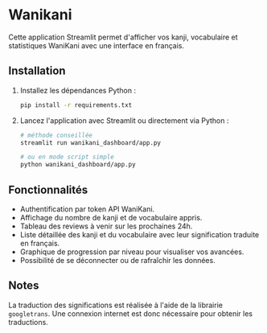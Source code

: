 # Wanikani
Cette application Streamlit permet d'afficher vos kanji, vocabulaire et statistiques WaniKani avec une interface en français.

## Installation
1. Installez les dépendances Python :
   ```bash
   pip install -r requirements.txt
   ```
2. Lancez l'application avec Streamlit ou directement via Python :
   ```bash
   # méthode conseillée
   streamlit run wanikani_dashboard/app.py
   
   # ou en mode script simple
   python wanikani_dashboard/app.py
   ```

## Fonctionnalités

- Authentification par token API WaniKani.
- Affichage du nombre de kanji et de vocabulaire appris.
- Tableau des reviews à venir sur les prochaines 24h.
- Liste détaillée des kanji et du vocabulaire avec leur signification traduite en français.
- Graphique de progression par niveau pour visualiser vos avancées.
- Possibilité de se déconnecter ou de rafraîchir les données.

## Notes

La traduction des significations est réalisée à l'aide de la librairie `googletrans`. Une connexion internet est donc nécessaire pour obtenir les traductions.
